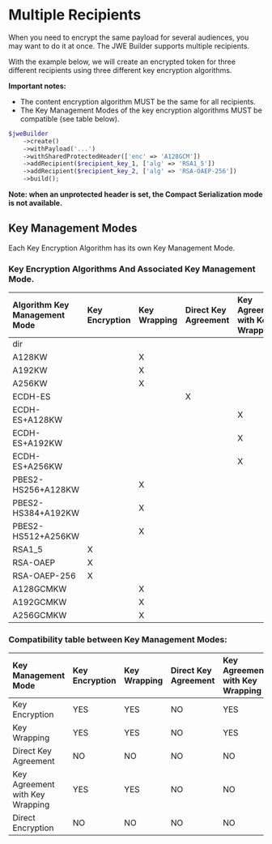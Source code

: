 # Multiple Recipients

When you need to encrypt the same payload for several audiences, you may want to do it at once. The JWE Builder supports multiple recipients.

With the example below, we will create an encrypted token for three different recipients using three different key encryption algorithms.

**Important notes:**

* The content encryption algorithm MUST be the same for all recipients.
* The Key Management Modes of the key encryption algorithms MUST be compatible \(see table below\).

```php
$jweBuilder
    ->create()
    ->withPayload('...')
    ->withSharedProtectedHeader(['enc' => 'A128GCM'])
    ->addRecipient($recipient_key_1, ['alg' => 'RSA1_5'])
    ->addRecipient($recipient_key_2, ['alg' => 'RSA-OAEP-256'])
    ->build();
```

**Note: when an unprotected header is set, the Compact Serialization mode is not available.**

## Key Management Modes

Each Key Encryption Algorithm has its own Key Management Mode.

### Key Encryption Algorithms And Associated Key Management Mode.

| Algorithm  Key Management Mode | Key Encryption | Key Wrapping | Direct Key Agreement | Key Agreement with Key Wrapping | Direct Encryption |
| :--- | :--- | :--- | :--- | :--- | :--- |
| dir |  |  |  |  | X |
| A128KW |  | X |  |  |  |
| A192KW |  | X |  |  |  |
| A256KW |  | X |  |  |  |
| ECDH-ES |  |  | X |  |  |
| ECDH-ES+A128KW |  |  |  | X |  |
| ECDH-ES+A192KW |  |  |  | X |  |
| ECDH-ES+A256KW |  |  |  | X |  |
| PBES2-HS256+A128KW |  | X |  |  |  |
| PBES2-HS384+A192KW |  | X |  |  |  |
| PBES2-HS512+A256KW |  | X |  |  |  |
| RSA1\_5 | X |  |  |  |  |
| RSA-OAEP | X |  |  |  |  |
| RSA-OAEP-256 | X |  |  |  |  |
| A128GCMKW |  | X |  |  |  |
| A192GCMKW |  | X |  |  |  |
| A256GCMKW |  | X |  |  |  |

### Compatibility table between Key Management Modes:

| Key Management Mode | Key Encryption | Key Wrapping | Direct Key Agreement | Key Agreement with Key Wrapping | Direct Encryption |
| :--- | :--- | :--- | :--- | :--- | :--- |
| Key Encryption | YES | YES | NO | YES | NO |
| Key Wrapping | YES | YES | NO | YES | NO |
| Direct Key Agreement | NO | NO | NO | NO | NO |
| Key Agreement with Key Wrapping | YES | YES | NO | NO | NO |
| Direct Encryption | NO | NO | NO | NO | NO |


